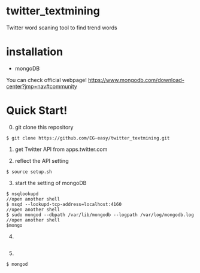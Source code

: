 # twitter_textmining
Twitter word scaning tool to find trend words

# installation
- mongoDB

You can check official webpage!
https://www.mongodb.com/download-center?jmp=nav#community

# Quick Start!
0. git clone this repository
```shell-session:~
$ git clone https://github.com/EG-easy/twitter_textmining.git
```
1. get Twitter API from apps.twitter.com

2. reflect the API setting
```shell-session:~/twitter_textmining/
$ source setup.sh
```

3. start the setting of mongoDB 
```shell-session:~
$ nsqlookupd
//open another shell
$ nsqd --lookupd-tcp-address=localhost:4160
//open another shell
$ sudo mongod --dbpath /var/lib/mongodb --logpath /var/log/mongodb.log
//open another shell
$mongo
```

4. 
```shell-session:~

```

5. 
```shell-session:~
$ mongod
```


